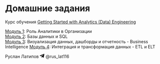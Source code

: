 # Домашние задания 

Курс обучения [Getting Started with Analytics (Data) Engineering](https://datalearn.ru/kurs-po-getting-start-with-data-engineering)

[Модуль 1](https://github.com/RuslanLat/DE-101/blob/main/Module01/README.md): Роль Аналитики в Организации \
[Модуль 2](https://github.com/RuslanLat/DE-101/blob/main/Module02/README.md): Базы данных и SQL \
[Модуль 3](https://github.com/RuslanLat/DE-101/blob/main/Module03/README.md): Визуализация данных, дашборды и отчетность - Business Intelligence
[Модуль 4](https://github.com/RuslanLat/DE-101/blob/main/Module04/README.md): Интеграция и трансформация данных - ETL и ELT

Руслан Латипов <img src="https://github.com/RuslanLat/DE-101/blob/main/Module01/images/telegram_icon.png" width="15"> @rus_lat116